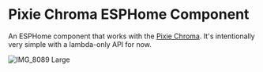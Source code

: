 # Pixie Chroma ESPHome Component

An ESPHome component that works with the [Pixie Chroma](https://www.crowdsupply.com/lixie-labs/pixie-chroma). It's intentionally very simple with a lambda-only API for now.

![IMG_8089 Large](https://user-images.githubusercontent.com/218876/163665711-4fbd14d6-52b2-4677-b0f4-cda56ab8e0f0.jpeg)
